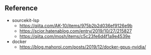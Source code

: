 ## Reference
- sourcekit-lsp
  - https://qiita.com/AK-10/items/975b2b2d036ef9126e9b
  - https://scior.hatenablog.com/entry/2019/10/27/215827
  - https://qiita.com/mosh/items/c5c23fe6d4f1a9e4539e
- docker
  - https://blog.mahoroi.com/posts/2019/12/docker-gpus-nvidia/
